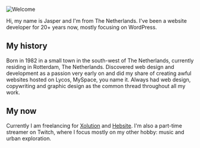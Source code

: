![Welcome](https://jasper.monster/sharex/github-top-resized.png)

Hi, my name is Jasper and I'm from The Netherlands. I've been a website developer for 20+ years now, mostly focusing on WordPress. 

## My history
Born in 1982 in a small town in the south-west of The Netherlands, currently residing in Rotterdam, The Netherlands. Discovered web design and development as a passion very early on and did my share of creating awful websites hosted on Lycos, MySpace, you name it. Always had web design, copywriting and graphic design as the common thread throughout all my work. 

## My now
Currently I am freelancing for [Xolution](https://xolution.nl) and [Hebsite](https://hebsite.nl). I'm also a part-time streamer on Twitch, where I focus mostly on my other hobby: music and urban exploration. 
